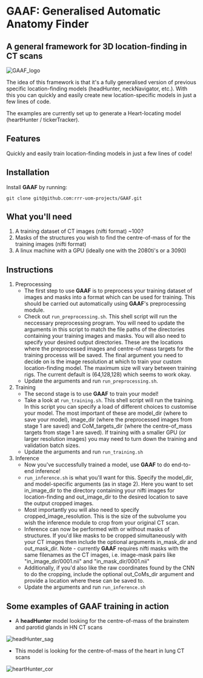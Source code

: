 # GAAF: Generalised Automatic Anatomy Finder
## A general framework for 3D location-finding in CT scans
![GAAF_logo](https://user-images.githubusercontent.com/35701423/156757041-887e7937-7e71-4e80-9795-89dc566ae5d7.svg)

The idea of this framework is that it's a fully generalised version of previous specific location-finding models (headHunter, neckNavigator, etc.). With this you can quickly and easily create new location-specific models in just a few lines of code.

The examples are currently set up to generate a Heart-locating model (heartHunter / tickerTracker).

## Features

Quickly and easily train location-finding models in just a few lines of code!

## Installation
Install **GAAF** by running:

```
git clone git@github.com:rrr-uom-projects/GAAF.git
```

## What you'll need
1. A training dataset of CT images (nifti format) ~100?
2. Masks of the structures you wish to find the centre-of-mass of for the training images (nifti format)
3. A linux machine with a GPU (ideally one with the 2080ti's or a 3090)

## Instructions
1. Preprocessing
    - The first step to use **GAAF** is to preprocess your training dataset of images and masks into a format which can be used for training. This should be carried out automatically using **GAAF**'s preprocessing module.
    - Check out ```run_preprocessing.sh```. This shell script will run the neccessary preprocessing program. You will need to update the arguments in this script to match the file paths of the directories containing your training images and masks. You will also need to specify your desired output directories. These are the locations where the preprocessed images and centre-of-mass targets for the training processs will be saved. The final argument you need to decide on is the image resolution at which to train your custom location-finding model. The maximum size will vary between training rigs. The current default is (64,128,128) which seems to work okay.
    - Update the arguments and run ```run_preprocessing.sh```.
2. Training
    - The second stage is to use **GAAF** to train your model!
    - Take a look at ```run_training.sh```. This shell script will run the training. In this script you can specify a load of different choices to customise your model. The most important of these are model_dir (where to save your model), image_dir (where the preprocessed images from stage 1 are saved) and CoM_targets_dir (where the centre-of_mass targets from stage 1 are saved). If training with a smaller GPU (or larger resolution images) you may need to turn down the training and validation batch sizes.
    - Update the arguments and run ```run_training.sh```
3. Inference
    - Now you've successfully trained a model, use **GAAF** to do end-to-end inference!
    - ```run_inference.sh``` is what you'll want for this. Specify the model_dir, and model-specific arguments (as in stage 2). Here you want to set in_image_dir to the directory containing your nifti images for location-finding and out_image_dir to the desired location to save the output cropped images.
    - Most importantly you will also need to specify cropped_image_resolution. This is the size of the subvolume you wish the inference module to crop from your original CT scan.
    - Inference can now be performed with or without masks of structures. If you'd like masks to be cropped simultaneously with your CT images then include the optional arguments in_mask_dir and out_mask_dir. Note - currently **GAAF** requires nifti masks with the same filenames as the CT images, i.e. image-mask pairs like "in_image_dir/0001.nii" and "in_mask_dir/0001.nii"
    - Additionally, if you'd also like the raw coordinates found by the CNN to do the cropping, include the optional out_CoMs_dir argument and provide a location where these can be saved to.
    - Update the arguments and run ```run_inference.sh```

## Some examples of **GAAF** training in action
- A **headHunter** model looking for the centre-of-mass of the brainstem and parotid glands in HN CT scans

![headHunter_sag](https://user-images.githubusercontent.com/35701423/152800962-62db124e-43fb-4e4a-a1e4-f878198cf716.gif)

- This model is looking for the centre-of-mass of the heart in lung CT scans
  
![heartHunter_cor](https://user-images.githubusercontent.com/35701423/152800422-7b194f56-e602-4e35-8837-0898dc63d26d.gif)
